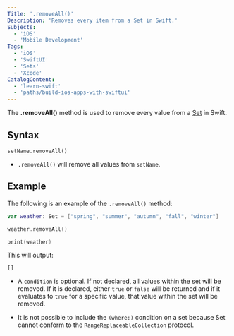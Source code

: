 ```yaml
---
Title: '.removeAll()'
Description: 'Removes every item from a Set in Swift.'
Subjects:
  - 'iOS'
  - 'Mobile Development'
Tags: 
  - 'iOS'
  - 'SwiftUI'
  - 'Sets'
  - 'Xcode'
CatalogContent: 
  - 'learn-swift'
  - 'paths/build-ios-apps-with-swiftui'
---
```


The **.removeAll()** method is used to remove every value from a [Set](https://www.codecademy.com/resources/docs/swift/sets) in Swift. 

## Syntax

```pseudo 
setName.removeAll()
```  

- `.removeAll()` will remove all values from `setName`.

## Example

The following is an example of the `.removeAll()` method:
```swift block
var weather: Set = ["spring", "summer", "autumn", "fall", "winter"]

weather.removeAll()

print(weather)
```

This will output:
```shell block
[]
```

- A `condition` is optional. If not declared, all values within the set will be removed. If it is declared, either `true` or `false` will be returned and if it evaluates to `true` for a specific value, that value within the set will be removed.

- It is not possible to include the `(where:)` condition on a set because Set cannot conform to the `RangeReplaceableCollection` protocol.

